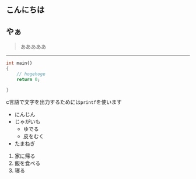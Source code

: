 ## こんにちは
## やぁ
> あああああ

***


```dart
int main()
{
    // hogehoge
    return 0;

}
```

c言語で文字を出力するためには`printf`を使います

- にんじん
- じゃがいも
    - ゆでる
    - 皮をむく
- たまねぎ

1. 家に帰る
1. 飯を食べる
2. 寝る


